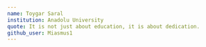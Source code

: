 ```yaml
---
name: Toygar Saral
institution: Anadolu University
quote: It is not just about education, it is about dedication.
github_user: Miasmus1
---
```

